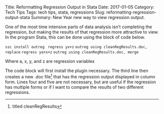 Title: Reformatting Regression Output in Stata
Date: 2017-01-05
Category: Tech Tips
Tags: tech tips, stata, regressions
Slug: reformatting-regression-output-stata
Summary: New Year new way to view regression output. 

One of the most time intensive parts of data analysis isn't completing the regression, but making the results of that regression more attractive to view. In the program Stata, this can be done using the block of code below. 

`ssc install outreg `
`regress yx+z`
`outreg using cleanRegResults.doc, replace`
`regress ya+x+z`
`outreg using cleanRegResults.doc, merge `

Where a, x, y, and z are regression variables

The code block will first install the plugin necessary. The third line then creates a new .doc file[^1] that has the regression output displayed in column form. Lines four and five are not necessary, but are useful if the regression has multiple forms or if I want to compare the results of two different regressions.

[^1]:	titled cleanRegResults